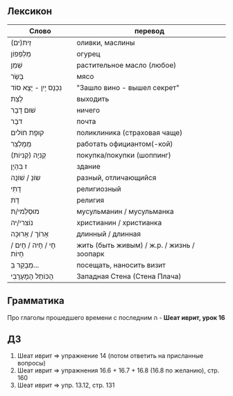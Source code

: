 
## Лексикон

Слово|перевод
|---|---|
זֵית(ים)|оливки, маслины
מֵלֵפֵפוֹן|огурец
שֵׁמֵן|растительное масло (любое)
בָּשָׂר|мясо
נִכְנָס יָיִן - יָצָא סוֹד|"Зашло вино - вышел секрет"
לָצֵת|выходить
שׁוּם דָבָר|ничего
דבָר|почта
קוּפָת חוֹלים|поликлиника (страховая чаще)
מְמָלְצֵר|работать официантом(-кой)
קְנִיָה (קְנִיוֹת)|покупка/покупки (шоппинг)
ז בִּהְיָן|здание
שוֹנֵ / שׁוֹנֻה|разный, отличающийся
דָתִי|религиозный
דָת|религия
מוּסְלְמי/ת|мусульманин / мусульманка
נוֹצרי/יה|христианин / христианка
אָרוֹך / אָרוּכָּה|длинный / длинная
חָי / חָיה / חָים / חָיוֹת|жить (быть живым) / ж.р. / жизнь / зоопарк
מְבָקֵר בֵּ...|посещать, наносить визит
הָכּוֹתֵל הָמָעָרָבִי|Западная Стена (Стена Плача)

## Грамматика

Про глаголы прошедшего времени с последним ה - **Шеат иврит, урок 16**

## ДЗ

1. Шеат иврит => упражнение 14 (потом ответить на присланные вопросы)
2. Шеат иврит => упражнения 16.6 + 16.7 + 16.8 (16.8 по желанию), стр. 160
3. Шеат иврит => упр. 13.12, стр. 131
